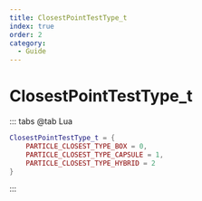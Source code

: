 ```yaml
---
title: ClosestPointTestType_t
index: true
order: 2
category:
  - Guide
---
```


# ClosestPointTestType_t
::: tabs
@tab Lua
```lua
ClosestPointTestType_t = {
    PARTICLE_CLOSEST_TYPE_BOX = 0,
    PARTICLE_CLOSEST_TYPE_CAPSULE = 1,
    PARTICLE_CLOSEST_TYPE_HYBRID = 2
}
```
:::